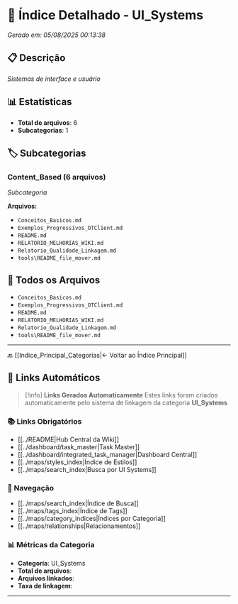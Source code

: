 # 📂 Índice Detalhado - UI_Systems

*Gerado em: 05/08/2025 00:13:38*

## 📋 Descrição
*Sistemas de interface e usuário*

## 📊 Estatísticas
- **Total de arquivos**: 6
- **Subcategorias**: 1

## 🏷️ Subcategorias

### Content_Based (6 arquivos)
*Subcategoria*

**Arquivos:**
- `Conceitos_Basicos.md`
- `Exemplos_Progressivos_OTClient.md`
- `README.md`
- `RELATORIO_MELHORIAS_WIKI.md`
- `Relatorio_Qualidade_Linkagem.md`
- `tools\README_file_mover.md`

## 📁 Todos os Arquivos

- `Conceitos_Basicos.md`
- `Exemplos_Progressivos_OTClient.md`
- `README.md`
- `RELATORIO_MELHORIAS_WIKI.md`
- `Relatorio_Qualidade_Linkagem.md`
- `tools\README_file_mover.md`

---

🔙 [[Indice_Principal_Categorias|← Voltar ao Índice Principal]]
## 🔗 **Links Automáticos**

> [!info] **Links Gerados Automaticamente**
> Estes links foram criados automaticamente pelo sistema de linkagem da categoria **UI_Systems**

### **📚 Links Obrigatórios**
- [[../README|Hub Central da Wiki]]
- [[../dashboard/task_master|Task Master]]
- [[../dashboard/integrated_task_manager|Dashboard Central]]
- [[../maps/styles_index|Índice de Estilos]]
- [[../maps/search_index|Busca por UI Systems]]

### **🧭 Navegação**
- [[../maps/search_index|Índice de Busca]]
- [[../maps/tags_index|Índice de Tags]]
- [[../maps/category_indices|Índices por Categoria]]
- [[../maps/relationships|Relacionamentos]]

### **📊 Métricas da Categoria**
- **Categoria**: UI_Systems
- **Total de arquivos**: <!-- Contador automático -->
- **Arquivos linkados**: <!-- Contador automático -->
- **Taxa de linkagem**: <!-- Percentual automático -->

---

